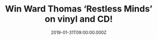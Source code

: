 ---
campaign-uuid: "c-13f8be6f-cd78-4d38-926d-8bb3fa95ccd9"
type: "Competition"
category: "Music"
date: "2019-01-31T09:00:00.000Z"
end-date: "2019-02-07T23:59:00.000Z"
disable-form: false
is_promoted: false
has_entry_page: true
title: "Win Ward Thomas ‘Restless Minds’ on vinyl and CD!"
competition-description: "<p>Rising UK stars Ward Thomas will release their eagerly\
  \ anticipated gem of an album ‘Restless Minds’ on February 8th on WTW Music/Sony\
  \ Music and we have managed to get our hands on their greatest new album ‘Restless\
  \ Minds’ on vinyl edition and CD to one of our lucky NME AAA members to win!</p>\n\
  <p>The girls will also be hitting the road first on a UK solo tour which will include\
  \ a show at O2 Shepherd’s Bush Empire on 3rd April and will follow it up supporting\
  \ one of Britain’s hottest acts at the moment, Jack Savoretti, on his European tour.\n\
  \ </p>A sprawling 15 song collection written in Nashville, London and Hampshire\
  \ could be yours. Want it? Click below for a chance to win!</p>\n"
hero-header: "Win Ward Thomas ‘Restless Minds’ on vinyl and CD!"
terms-confirmation: "N/A"
banner-img: "https://assets.expresslyapp.com/asset-2bae6467-ca71-47de-8d48-4ee5801bebd4.jpg"
logo-left-href: "aaa.nme.com"
logo-left-image: "https://assets.expresslyapp.com/asset-ca2d69b2-d587-4181-a099-d910b1714b60.jpg"
logo-left-title: "NME AAA"
bg-image-hero: "https://assets.expresslyapp.com/asset-a330ee51-5c6d-4836-a731-55bea5f1b03c.jpg"
bg-image-first: "https://assets.expresslyapp.com/asset-a7151d78-5218-46a0-b6d0-1bd4d5e7ccee.jpg"
bg-image-second: "https://assets.expresslyapp.com/asset-b5a60b21-4b3f-40f1-b7a7-10212fd182f7.jpg"
bg-image-third: "https://assets.expresslyapp.com/asset-759e42b4-8dae-4877-9a3b-381bfbe6ff80.jpg"
section1-content: "<p>Restless Minds (out Feb 8th), the follow-up to 2016’s chart-topping\
  \ Cartwheels, finds the Hampshire sisters on scorching form. Observational and opinionated,\
  \ it documents their coming of age in an era of anxiety and the impact of social\
  \ media on a generation for which ‘the truth’ has become a tenuous term.</p>\n<p>There\
  \ are songs on the album which touch on women in the workplace and #MeToo, others\
  \ explore mental health issues and a couple relate to their own relationship as\
  \ twins growing up and growing apart.</p>\n"
section2-content: "<p>Restless Minds is every bit as bold. While Cartwheels saw Ward\
  \ Thomas reach beyond the so-called UK country of From Where We Stand, the DIY debut\
  \ they made in their teens, Restless Minds goes far further. Country influences\
  \ still surface on some songs, far less on others. Harmonies still play a large\
  \ part, but both pushed themselves solo to adapt to punchier sounds.</p><p>Ward\
  \ Thomas worked with a host of pop writer/producers, as well as previous collaborators\
  \ including longtime friends Jessica Sharman and Rebekah Powell, Cartwheels producer\
  \ Martin Terefe, people like Ed Drewett (One Direction, Little Mix) and many more.</p>\n"
section3-content: "<p>Restless Minds was written between London, Nashville and Hampshire,\
  \ where Ward Thomas borrowed a thatched cottage with a piano from a family friend\
  \ and locked themselves away with co-writers to drink tea, eat scones, open up about\
  \ their feelings and sometimes write songs, up to three a day when the scones finally\
  \ ran out.</p><p>If you want to hear all the brand new hits from the talented Ward\
  \ Thomas, here’s your chance to win their brand new album ‘Restless Minds’ on vinyl\
  \ edition and cd! Enter the form below and it could be yours! Good luck!</p>\n"
entry-title: "Win Ward Thomas ‘Restless Minds’ on vinyl and CD!"
entry-content: "<p>Enter the draw to win Ward Thomas ‘Restless Minds’ on vinyl and\
  \ CD by completing the form below before 23:59 on 7th of February 2019.</p>\n"
has-winner: false
prize-description: "Ward Thomas ‘Restless Minds’ on vinyl and CD."
special-conditions: "Multiple entries are allowed up to one every day."
country-restrictions:
- "GB"
---